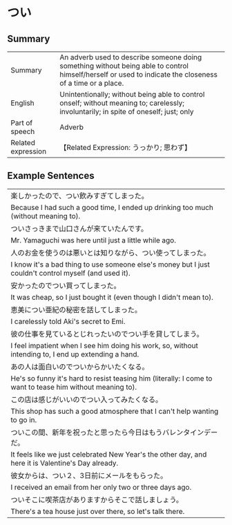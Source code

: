 # つい

## Summary

<table><tr>   <td>Summary</td>   <td>An adverb used to describe someone doing something without being able to control himself/herself or used to indicate the closeness of a time or a place.</td></tr><tr>   <td>English</td>   <td>Unintentionally; without being able to control onself; without meaning to; carelessly; involuntarily; in spite of oneself; just; only</td></tr><tr>   <td>Part of speech</td>   <td>Adverb</td></tr><tr>   <td>Related expression</td>   <td>【Related Expression: うっかり; 思わず】</td></tr></table>

## Example Sentences

<table><tr><td>楽しかったので、つい飲みすぎてしまった。</td></tr><tr><td>Because I had such a good time, I ended up drinking too much (without meaning to).</td></tr><tr><td>ついさっきまで山口さんが来ていたんです。</td></tr><tr><td>Mr. Yamaguchi was here until just a little while ago.</td></tr><tr><td>人のお金を使うのは悪いとは知りながら、つい使ってしまった。</td></tr><tr><td>I know it's a bad thing to use someone else's money but I just couldn't control myself (and used it).</td></tr><tr><td>安かったのでつい買ってしまった。</td></tr><tr><td>It was cheap, so I just bought it (even though I didn't mean to).</td></tr><tr><td>恵美につい亜紀の秘密を話してしまった。</td></tr><tr><td>I carelessly told Aki's secret to Emi.</td></tr><tr><td>彼の仕事を見ているとじれったいのでつい手を貸してしまう。</td></tr><tr><td>I feel impatient when I see him doing his work, so, without intending to, I end up extending a hand.</td></tr><tr><td>あの人は面白いのでついからかいたくなる。</td></tr><tr><td>He's so funny it's hard to resist teasing him (literally: I come to want to tease him without meaning to).</td></tr><tr><td>この店は感じがいいのでつい入ってみたくなる。</td></tr><tr><td>This shop has such a good atmosphere that I can't help wanting to go in.</td></tr><tr><td>ついこの間、新年を祝ったと思ったら今日はもうバレンタインデーだ。</td></tr><tr><td>It feels like we just celebrated New Year's the other day, and here it is Valentine's Day already.</td></tr><tr><td>彼女からは、つい２、3日前にメールをもらった。</td></tr><tr><td>I received an email from her only two or three days ago.</td></tr><tr><td>ついそこに喫茶店がありますからそこで話しましょう。</td></tr><tr><td>There's a tea house just over there, so let's talk there.</td></tr></table>

